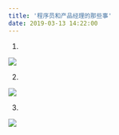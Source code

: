 ```yaml
---
title: '程序员和产品经理的那些事'
date: 2019-03-13 14:22:00
---   
```

1.

![](https://img-blog.csdnimg.cn/20190313142141716.png?x-oss-processimage/watermark,type_ZmFuZ3poZW5naGVpdGk,shadow_10,text_aHR0cHM6Ly9ibG9nLmNzZG4ubmV0L3h1dG9uZ2Jhbw,size_16,color_FFFFFF,t_70)

2.

![](https://img-blog.csdnimg.cn/20190313142204434.png?x-oss-processimage/watermark,type_ZmFuZ3poZW5naGVpdGk,shadow_10,text_aHR0cHM6Ly9ibG9nLmNzZG4ubmV0L3h1dG9uZ2Jhbw,size_16,color_FFFFFF,t_70)

3.

![](https://img-blog.csdnimg.cn/20190314154140317.gif)